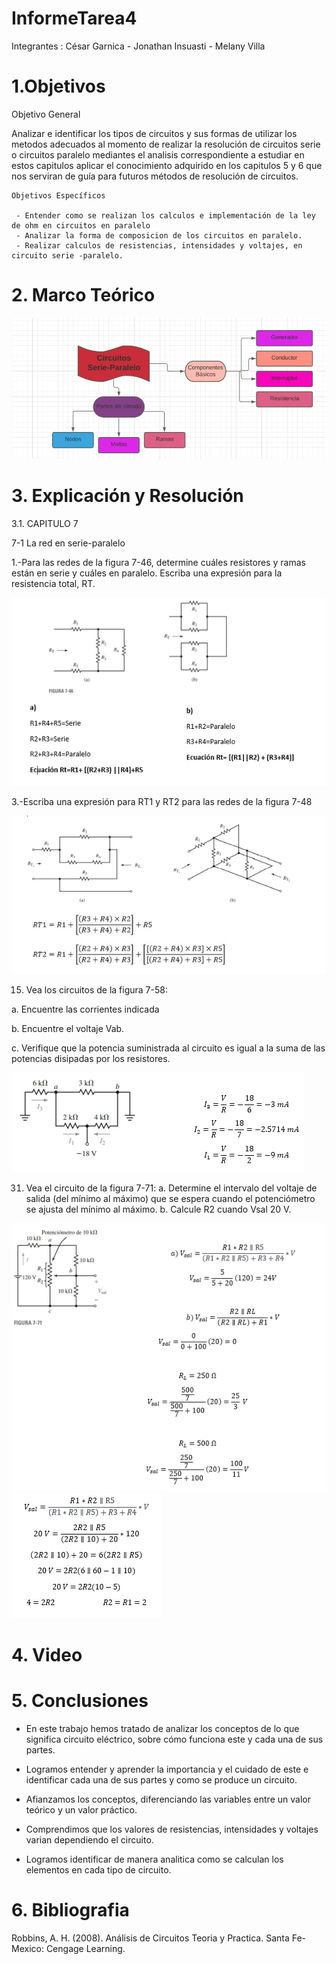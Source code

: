 # InformeTarea4

Integrantes : César Garnica - Jonathan Insuasti - Melany Villa 

# 1.Objetivos


Objetivo General 

  Analizar e identificar los tipos de circuitos y sus formas de utilizar los metodos adecuados al momento de realizar la resolución de circuitos serie o circuitos paralelo mediantes el analisis correspondiente a estudiar en estos capitulos aplicar el conocimiento adquirido en los capitulos 5 y 6 que nos serviran de guía para futuros métodos de resolución de circuitos.

  
    Objetivos Específicos
    
     - Entender como se realizan los calculos e implementación de la ley de ohm en circuitos en paralelo
     - Analizar la forma de composicion de los circuitos en paralelo.
     - Realizar calculos de resistencias, intensidades y voltajes, en circuito serie -paralelo.



# 2. Marco Teórico

![](https://github.com/mjvilla1/ImagenesTarea4/blob/main/Marco%20Teorico%207.PNG)

# 3. Explicación y Resolución

3.1. CAPITULO 7

7-1 La red en serie-paralelo

1.-Para las redes de la figura 7-46, determine cuáles resistores y ramas están en serie y cuáles en paralelo. Escriba una expresión para la resistencia total, RT.


![](https://github.com/mjvilla1/ImagenesTarea4/blob/main/Ejercicio%207-1.PNG)

3.-Escriba una expresión para RT1 y RT2 para las redes de la figura 7-48

![](https://github.com/mjvilla1/ImagenesTarea4/blob/main/Ejercicio%207-3.PNG)

15. Vea los circuitos de la figura 7-58:

a. Encuentre las corrientes indicada

b. Encuentre el voltaje Vab.

c. Verifique que la potencia suministrada al circuito es igual a la suma de las
potencias disipadas por los resistores.

![](https://github.com/mjvilla1/ImagenesTarea4/blob/main/Ejercicio%2015_7.PNG)

31. Vea el circuito de la figura 7-71:
a. Determine el intervalo del voltaje de salida (del mínimo al máximo) que se
espera cuando el potenciómetro se ajusta del mínimo al máximo.
b. Calcule R2 cuando Vsal 20 V.

![](https://github.com/mjvilla1/ImagenesTarea4/blob/main/Ejercicio%2031.PNG)
![](https://github.com/mjvilla1/ImagenesTarea4/blob/main/EJercicio%2031.2.PNG)

# 4. Video



# 5. Conclusiones

- En  este trabajo  hemos tratado   de   analizar los  conceptos  de   lo   que   significa circuito eléctrico, 
sobre cómo funciona este y cada una de sus partes.

- Logramos entender y aprender la importancia y el cuidado de este e identificar cada una de
sus partes y como se produce un circuito.

- Afianzamos los conceptos, diferenciando las variables entre un valor teórico y un valor práctico.

- Comprendimos que los valores de resistencias, intensidades y voltajes varian dependiendo el circuito.

- Logramos identificar de manera analitica como se calculan los elementos en cada tipo de circuito.
 

# 6. Bibliografia 

Robbins, A. H. (2008). Análisis de Circuitos Teoria y Practica. Santa Fe-Mexico: Cengage Learning.
